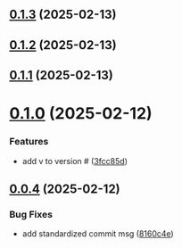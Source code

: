 ## [0.1.3](https://github.com/alexjharrison/test-lib/compare/v0.1.2...v0.1.3) (2025-02-13)



## [0.1.2](https://github.com/alexjharrison/test-lib/compare/v0.1.1...v0.1.2) (2025-02-13)



## [0.1.1](https://github.com/alexjharrison/test-lib/compare/v0.1.0...v0.1.1) (2025-02-13)



# [0.1.0](https://github.com/alexjharrison/test-lib/compare/v0.0.4...v0.1.0) (2025-02-12)


### Features

* add v to version # ([3fcc85d](https://github.com/alexjharrison/test-lib/commit/3fcc85d7b09007de0bcd265fb6ecb0bcc141596b))



## [0.0.4](https://github.com/alexjharrison/test-lib/compare/8160c4e11b6065415212ad2237283023f1d6d843...v0.0.4) (2025-02-12)


### Bug Fixes

* add standardized commit msg ([8160c4e](https://github.com/alexjharrison/test-lib/commit/8160c4e11b6065415212ad2237283023f1d6d843))



